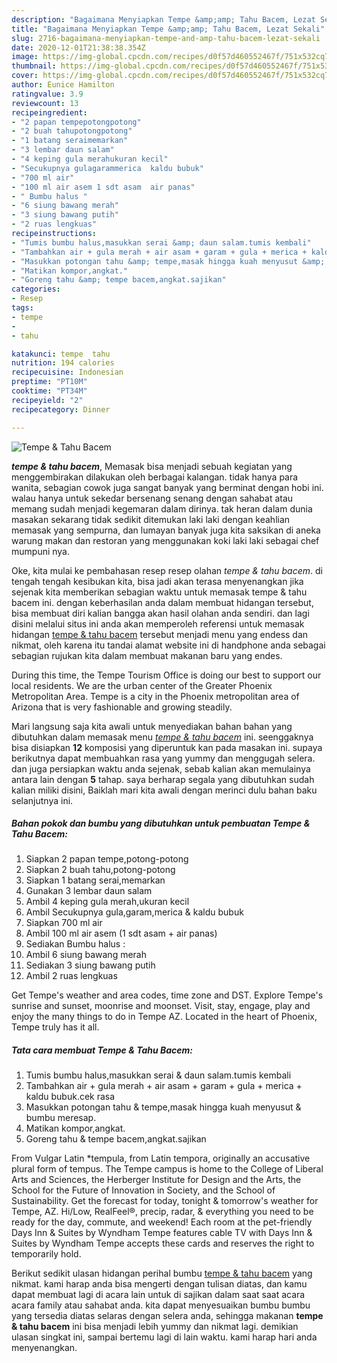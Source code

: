 ```yaml
---
description: "Bagaimana Menyiapkan Tempe &amp;amp; Tahu Bacem, Lezat Sekali"
title: "Bagaimana Menyiapkan Tempe &amp;amp; Tahu Bacem, Lezat Sekali"
slug: 2716-bagaimana-menyiapkan-tempe-and-amp-tahu-bacem-lezat-sekali
date: 2020-12-01T21:38:38.354Z
image: https://img-global.cpcdn.com/recipes/d0f57d460552467f/751x532cq70/tempe-tahu-bacem-foto-resep-utama.jpg
thumbnail: https://img-global.cpcdn.com/recipes/d0f57d460552467f/751x532cq70/tempe-tahu-bacem-foto-resep-utama.jpg
cover: https://img-global.cpcdn.com/recipes/d0f57d460552467f/751x532cq70/tempe-tahu-bacem-foto-resep-utama.jpg
author: Eunice Hamilton
ratingvalue: 3.9
reviewcount: 13
recipeingredient:
- "2 papan tempepotongpotong"
- "2 buah tahupotongpotong"
- "1 batang seraimemarkan"
- "3 lembar daun salam"
- "4 keping gula merahukuran kecil"
- "Secukupnya gulagarammerica  kaldu bubuk"
- "700 ml air"
- "100 ml air asem 1 sdt asam  air panas"
- " Bumbu halus "
- "6 siung bawang merah"
- "3 siung bawang putih"
- "2 ruas lengkuas"
recipeinstructions:
- "Tumis bumbu halus,masukkan serai &amp; daun salam.tumis kembali"
- "Tambahkan air + gula merah + air asam + garam + gula + merica + kaldu bubuk.cek rasa"
- "Masukkan potongan tahu &amp; tempe,masak hingga kuah menyusut &amp; bumbu meresap."
- "Matikan kompor,angkat."
- "Goreng tahu &amp; tempe bacem,angkat.sajikan"
categories:
- Resep
tags:
- tempe
- 
- tahu

katakunci: tempe  tahu 
nutrition: 194 calories
recipecuisine: Indonesian
preptime: "PT10M"
cooktime: "PT34M"
recipeyield: "2"
recipecategory: Dinner

---
```



![Tempe &amp; Tahu Bacem](https://img-global.cpcdn.com/recipes/d0f57d460552467f/751x532cq70/tempe-tahu-bacem-foto-resep-utama.jpg)

<b><i>tempe &amp; tahu bacem</i></b>, Memasak bisa menjadi sebuah kegiatan yang menggembirakan dilakukan oleh berbagai kalangan. tidak hanya para wanita, sebagian cowok juga sangat banyak yang berminat dengan hobi ini. walau hanya untuk sekedar bersenang senang dengan sahabat atau memang sudah menjadi kegemaran dalam dirinya. tak heran dalam dunia masakan sekarang tidak sedikit ditemukan laki laki dengan keahlian memasak yang sempurna, dan lumayan banyak juga kita saksikan di aneka warung makan dan restoran yang menggunakan koki laki laki sebagai chef mumpuni nya.

Oke, kita mulai ke pembahasan resep resep olahan <i>tempe &amp; tahu bacem</i>. di tengah tengah kesibukan kita, bisa jadi akan terasa menyenangkan jika sejenak kita memberikan sebagian waktu untuk memasak tempe &amp; tahu bacem ini. dengan keberhasilan anda dalam membuat hidangan tersebut, bisa membuat diri kalian bangga akan hasil olahan anda sendiri. dan lagi disini melalui situs ini anda akan memperoleh referensi untuk memasak hidangan <u>tempe &amp; tahu bacem</u> tersebut menjadi menu yang endess dan nikmat, oleh karena itu tandai alamat website ini di handphone anda sebagai sebagian rujukan kita dalam membuat makanan baru yang endes.

During this time, the Tempe Tourism Office is doing our best to support our local residents. We are the urban center of the Greater Phoenix Metropolitan Area. Tempe is a city in the Phoenix metropolitan area of Arizona that is very fashionable and growing steadily.


Mari langsung saja kita awali untuk menyediakan bahan bahan yang dibutuhkan dalam memasak menu <u><i>tempe &amp; tahu bacem</i></u> ini. seenggaknya bisa disiapkan <b>12</b> komposisi yang diperuntuk kan pada masakan ini. supaya berikutnya dapat membuahkan rasa yang yummy dan menggugah selera. dan juga persiapkan waktu anda sejenak, sebab kalian akan memulainya antara lain dengan <b>5</b> tahap. saya berharap segala yang dibutuhkan sudah kalian miliki disini, Baiklah mari kita awali dengan merinci dulu bahan baku selanjutnya ini.

<!--inarticleads1-->

##### Bahan pokok dan bumbu yang dibutuhkan untuk pembuatan Tempe &amp; Tahu Bacem:

1. Siapkan 2 papan tempe,potong-potong
1. Siapkan 2 buah tahu,potong-potong
1. Siapkan 1 batang serai,memarkan
1. Gunakan 3 lembar daun salam
1. Ambil 4 keping gula merah,ukuran kecil
1. Ambil Secukupnya gula,garam,merica &amp; kaldu bubuk
1. Siapkan 700 ml air
1. Ambil 100 ml air asem (1 sdt asam + air panas)
1. Sediakan  Bumbu halus :
1. Ambil 6 siung bawang merah
1. Sediakan 3 siung bawang putih
1. Ambil 2 ruas lengkuas


Get Tempe&#39;s weather and area codes, time zone and DST. Explore Tempe&#39;s sunrise and sunset, moonrise and moonset. Visit, stay, engage, play and enjoy the many things to do in Tempe AZ. Located in the heart of Phoenix, Tempe truly has it all. 

<!--inarticleads2-->

##### Tata cara membuat Tempe &amp; Tahu Bacem:

1. Tumis bumbu halus,masukkan serai &amp; daun salam.tumis kembali
1. Tambahkan air + gula merah + air asam + garam + gula + merica + kaldu bubuk.cek rasa
1. Masukkan potongan tahu &amp; tempe,masak hingga kuah menyusut &amp; bumbu meresap.
1. Matikan kompor,angkat.
1. Goreng tahu &amp; tempe bacem,angkat.sajikan


From Vulgar Latin *tempula, from Latin tempora, originally an accusative plural form of tempus. The Tempe campus is home to the College of Liberal Arts and Sciences, the Herberger Institute for Design and the Arts, the School for the Future of Innovation in Society, and the School of Sustainability. Get the forecast for today, tonight &amp; tomorrow&#39;s weather for Tempe, AZ. Hi/Low, RealFeel®, precip, radar, &amp; everything you need to be ready for the day, commute, and weekend! Each room at the pet-friendly Days Inn &amp; Suites by Wyndham Tempe features cable TV with Days Inn &amp; Suites by Wyndham Tempe accepts these cards and reserves the right to temporarily hold. 

Berikut sedikit ulasan hidangan perihal bumbu <u>tempe &amp; tahu bacem</u> yang nikmat. kami harap anda bisa mengerti dengan tulisan diatas, dan kamu dapat membuat lagi di acara lain untuk di sajikan dalam saat saat acara acara family atau sahabat anda. kita dapat menyesuaikan bumbu bumbu yang tersedia diatas selaras dengan selera anda, sehingga makanan <b>tempe &amp; tahu bacem</b> ini bisa menjadi lebih yummy dan nikmat lagi. demikian ulasan singkat ini, sampai bertemu lagi di lain waktu. kami harap hari anda menyenangkan.
